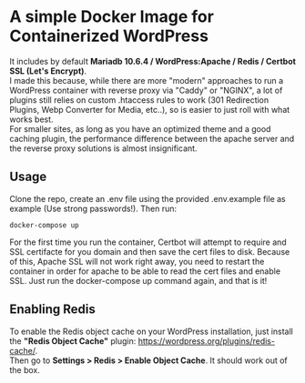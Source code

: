 # A simple Docker Image for Containerized WordPress

It includes by default **Mariadb 10.6.4 / WordPress:Apache / Redis / Certbot SSL (Let's Encrypt)**.  
I made this because, while there are more "modern" approaches to run a WordPress container with reverse proxy via "Caddy" or "NGINX",
a lot of plugins still relies on custom .htaccess rules to work (301 Redirection Plugins, Webp Converter for Media, etc..), so is easier to just roll with what works best.  
For smaller sites, as long as you have an optimized theme and a good caching plugin, the performance difference between the apache server and the reverse proxy solutions is almost
insignificant.

## Usage
Clone the repo, create an .env file using the provided .env.example file as example (Use strong passwords!).
Then run:
```
docker-compose up
```
For the first time you run the container, Certbot will attempt to require and SSL certifacte for you domain and then save the cert files to disk. Because of this,
Apache SSL will not work right away, you need to restart the container in order for apache to be able to read the cert files and enable SSL. Just run the docker-compose up command again, and that is it!

## Enabling Redis
To enable the Redis object cache on your WordPress installation, just install the **"Redis Object Cache"** plugin: https://wordpress.org/plugins/redis-cache/.  
Then go to **Settings > Redis > Enable Object Cache**. It should work out of the box.

